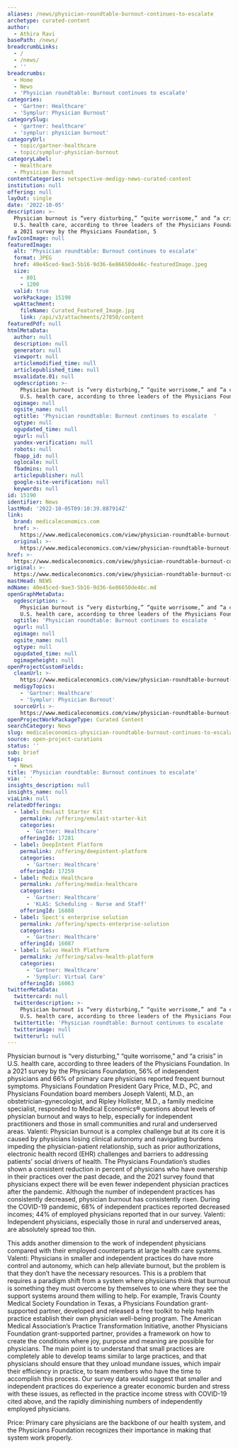 ```yaml
---
aliases: /news/physician-roundtable-burnout-continues-to-escalate
archetype: curated-content
author:
  - Athira Ravi
basePath: /news/
breadcrumbLinks:
  - /
  - /news/
  - ''
breadcrumbs:
  - Home
  - News
  - 'Physician roundtable: Burnout continues to escalate'
categories:
  - 'Gartner: Healthcare'
  - 'Symplur: Physician Burnout'
categorySlug:
  - 'gartner: healthcare'
  - 'symplur: physician burnout'
categoryUrl:
  - topic/gartner-healthcare
  - topic/symplur-physician-burnout
categoryLabel:
  - Healthcare
  - Physician Burnout
contentCategories: netspective-medigy-news-curated-content
institution: null
offering: null
layOut: single
date: '2022-10-05'
description: >-
  Physician burnout is “very disturbing,” “quite worrisome,” and “a crisis” in
  U.S. health care, according to three leaders of the Physicians Foundation. In
  a 2021 survey by the Physicians Foundation, 5
favIconImage: null
featuredImage:
  alt: 'Physician roundtable: Burnout continues to escalate'
  format: JPEG
  href: 40e45ced-9ae3-5b16-9d36-6e86650de46c-featuredImage.jpeg
  size:
    - 801
    - 1200
  valid: true
  workPackage: 15190
  wpAttachment:
    fileName: Curated_Featured_Image.jpg
    link: /api/v3/attachments/27850/content
featuredPdf: null
htmlMetaData:
  author: null
  description: null
  generator: null
  viewport: null
  articlemodified_time: null
  articlepublished_time: null
  msvalidate.01: null
  ogdescription: >-
    Physician burnout is “very disturbing,” “quite worrisome,” and “a crisis” in
    U.S. health care, according to three leaders of the Physicians Foundation.
  ogimage: null
  ogsite_name: null
  ogtitle: 'Physician roundtable: Burnout continues to escalate  '
  ogtype: null
  ogupdated_time: null
  ogurl: null
  yandex-verification: null
  robots: null
  fbapp_id: null
  oglocale: null
  fbadmins: null
  articlepublisher: null
  google-site-verification: null
  keywords: null
id: 15190
identifier: News
lastMod: '2022-10-05T09:10:39.887914Z'
link:
  brand: medicaleconomics.com
  href: >-
    https://www.medicaleconomics.com/view/physician-roundtable-burnout-continues-to-escalate
  original: >-
    https://www.medicaleconomics.com/view/physician-roundtable-burnout-continues-to-escalate
href: >-
  https://www.medicaleconomics.com/view/physician-roundtable-burnout-continues-to-escalate
original: >-
  https://www.medicaleconomics.com/view/physician-roundtable-burnout-continues-to-escalate
mastHead: NEWS
mdName: 40e45ced-9ae3-5b16-9d36-6e86650de46c.md
openGraphMetaData:
  ogdescription: >-
    Physician burnout is “very disturbing,” “quite worrisome,” and “a crisis” in
    U.S. health care, according to three leaders of the Physicians Foundation.
  ogtitle: 'Physician roundtable: Burnout continues to escalate  '
  ogurl: null
  ogimage: null
  ogsite_name: null
  ogtype: null
  ogupdated_time: null
  ogimageheight: null
openProjectCustomFields:
  cleanUrl: >-
    https://www.medicaleconomics.com/view/physician-roundtable-burnout-continues-to-escalate
  medigyTopics:
    - 'Gartner: Healthcare'
    - 'Symplur: Physician Burnout'
  sourceUrl: >-
    https://www.medicaleconomics.com/view/physician-roundtable-burnout-continues-to-escalate
openProjectWorkPackageType: Curated Content
searchCategory: News
slug: medicaleconomics-physician-roundtable-burnout-continues-to-escalate
source: open-project-curations
status: ''
sub: brief
tags:
  - News
title: 'Physician roundtable: Burnout continues to escalate'
via: ' '
insights_description: null
insights_name: null
viaLink: null
relatedOfferings:
  - label: Emulait Starter Kit
    permalink: /offering/emulait-starter-kit
    categories:
      - 'Gartner: Healthcare'
    offeringId: 17281
  - label: DeepIntent Platform
    permalink: /offering/deepintent-platform
    categories:
      - 'Gartner: Healthcare'
    offeringId: 17259
  - label: Medix Healthcare
    permalink: /offering/medix-healthcare
    categories:
      - 'Gartner: Healthcare'
      - 'KLAS: Scheduling - Nurse and Staff'
    offeringId: 16888
  - label: Spect's enterprise solution
    permalink: /offering/spects-enterprise-solution
    categories:
      - 'Gartner: Healthcare'
    offeringId: 16087
  - label: Salvo Health Platform
    permalink: /offering/salvo-health-platform
    categories:
      - 'Gartner: Healthcare'
      - 'Symplur: Virtual Care'
    offeringId: 16063
twitterMetaData:
  twittercard: null
  twitterdescription: >-
    Physician burnout is “very disturbing,” “quite worrisome,” and “a crisis” in
    U.S. health care, according to three leaders of the Physicians Foundation.
  twittertitle: 'Physician roundtable: Burnout continues to escalate  '
  twitterimage: null
  twitterurl: null
---
```

Physician burnout is “very disturbing,” “quite worrisome,” and “a crisis” in U.S. health care, according to three leaders of the Physicians Foundation. In a 2021 survey by the Physicians Foundation, 56% of independent physicians and 66% of primary care physicians reported frequent burnout symptoms. Physicians Foundation President Gary Price, M.D., PC, and Physicians Foundation board members Joseph Valenti, M.D., an obstetrician-gynecologist, and Ripley Hollister, M.D., a family medicine specialist, responded to Medical Economics® questions about levels of physician burnout and ways to help, especially for independent practitioners and those in small communities and rural and underserved areas. Valenti: Physician burnout is a complex challenge but at its core it is caused by physicians losing clinical autonomy and navigating burdens impeding the physician-patient relationship, such as prior authorizations, electronic health record (EHR) challenges and barriers to addressing patients’ social drivers of health. The Physicians Foundation’s studies shown a consistent reduction in percent of physicians who have ownership in their practices over the past decade, and the 2021 survey found that physicians expect there will be even fewer independent physician practices after the pandemic. Although the number of independent practices has consistently decreased, physician burnout has consistently risen. During the COVID-19 pandemic, 68% of independent practices reported decreased incomes; 44% of employed physicians reported that in our survey. Valenti: Independent physicians, especially those in rural and underserved areas, are absolutely spread too thin.

  

This adds another dimension to the work of independent physicians compared with their employed counterparts at large health care systems. Valenti: Physicians in smaller and independent practices do have more control and autonomy, which can help alleviate burnout, but the problem is that they don’t have the necessary resources. This is a problem that requires a paradigm shift from a system where physicians think that burnout is something they must overcome by themselves to one where they see the support systems around them willing to help. For example, Travis County Medical Society Foundation in Texas, a Physicians Foundation grant-supported partner, developed and released a free toolkit to help health practice establish their own physician well-being program. The American Medical Association’s Practice Transformation Initiative, another Physicians Foundation grant-supported partner, provides a framework on how to create the conditions where joy, purpose and meaning are possible for physicians. The main point is to understand that small practices are completely able to develop teams similar to large practices, and that physicians should ensure that they unload mundane issues, which impair their efficiency in practice, to team members who have the time to accomplish this process. Our survey data would suggest that smaller and independent practices do experience a greater economic burden and stress with these issues, as reflected in the practice income stress with COVID-19 cited above, and the rapidly diminishing numbers of independently employed physicians.

Price: Primary care physicians are the backbone of our health system, and the Physicians Foundation recognizes their importance in making that system work properly.